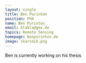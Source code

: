 ```yaml
---
layout: single
title: Ben Purinton
position: PhD
name: Ben Purinton
email: blabla@gmx.de
topics: Remote Sensing
homepage: benpurinton.de
image: skarsnik.png
---
```




Ben is currently working on his thesis


